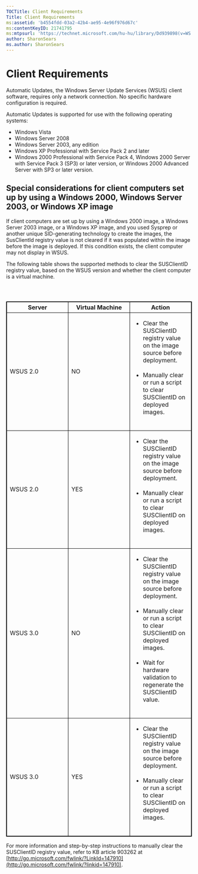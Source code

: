 ```yaml
---
TOCTitle: Client Requirements
Title: Client Requirements
ms:assetid: 'b4554fdd-03a2-42b4-ae95-4e96f976d67c'
ms:contentKeyID: 21741795
ms:mtpsurl: 'https://technet.microsoft.com/hu-hu/library/Dd939898(v=WS.10)'
author: SharonSears
ms.author: SharonSears
---
```


Client Requirements
===================

Automatic Updates, the Windows Server Update Services (WSUS) client software, requires only a network connection. No specific hardware configuration is required.

Automatic Updates is supported for use with the following operating systems:

-   Windows Vista
-   Windows Server 2008
-   Windows Server 2003, any edition
-   Windows XP Professional with Service Pack 2 and later
-   Windows 2000 Professional with Service Pack 4, Windows 2000 Server with Service Pack 3 (SP3) or later version, or Windows 2000 Advanced Server with SP3 or later version.

Special considerations for client computers set up by using a Windows 2000, Windows Server 2003, or Windows XP image
--------------------------------------------------------------------------------------------------------------------

If client computers are set up by using a Windows 2000 image, a Windows Server 2003 image, or a Windows XP image, and you used Sysprep or another unique SID-generating technology to create the images, the SusClientId registry value is not cleared if it was populated within the image before the image is deployed. If this condition exists, the client computer may not display in WSUS.

The following table shows the supported methods to clear the SUSClientID registry value, based on the WSUS version and whether the client computer is a virtual machine.

###  

 
<p> </p>
<table style="border:1px solid black;">
<colgroup>
<col width="33%" />
<col width="33%" />
<col width="33%" />
</colgroup>
<thead>
<tr class="header">
<th style="border:1px solid black;" >Server</th>
<th style="border:1px solid black;" >Virtual Machine</th>
<th style="border:1px solid black;" >Action</th>
</tr>
</thead>
<tbody>
<tr class="odd">
<td style="border:1px solid black;">WSUS 2.0</td>
<td style="border:1px solid black;">NO</td>
<td style="border:1px solid black;"><ul>
<li>Clear the SUSClientID registry value on the image source before deployment.<br />
<br />
</li>
<li>Manually clear or run a script to clear SUSClientID on deployed images.<br />
<br />
</li>
</ul></td>
</tr>
<tr class="even">
<td style="border:1px solid black;">WSUS 2.0</td>
<td style="border:1px solid black;">YES</td>
<td style="border:1px solid black;"><ul>
<li>Clear the SUSClientID registry value on the image source before deployment.<br />
<br />
</li>
<li>Manually clear or run a script to clear SUSClientID on deployed images.<br />
<br />
</li>
</ul></td>
</tr>
<tr class="odd">
<td style="border:1px solid black;">WSUS 3.0</td>
<td style="border:1px solid black;">NO</td>
<td style="border:1px solid black;"><ul>
<li>Clear the SUSClientID registry value on the image source before deployment.<br />
<br />
</li>
<li>Manually clear or run a script to clear SUSClientID on deployed images.<br />
<br />
</li>
<li>Wait for hardware validation to regenerate the SUSClientID value.<br />
<br />
</li>
</ul></td>
</tr>
<tr class="even">
<td style="border:1px solid black;">WSUS 3.0</td>
<td style="border:1px solid black;">YES</td>
<td style="border:1px solid black;"><ul>
<li>Clear the SUSClientID registry value on the image source before deployment.<br />
<br />
</li>
<li>Manually clear or run a script to clear SUSClientID on deployed images.<br />
<br />
</li>
</ul></td>
</tr>
</tbody>
</table>
 

For more information and step-by-step instructions to manually clear the SUSClientID registry value, refer to KB article 903262 at [http://go.microsoft.com/fwlink/?LinkId=147910](http://go.microsoft.com/fwlink/?linkid=147910).
